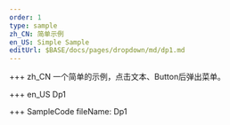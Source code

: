 ```yaml
--- 
order: 1
type: sample
zh_CN: 简单示例
en_US: Simple Sample
editUrl: $BASE/docs/pages/dropdown/md/dp1.md
---
```


+++ zh_CN
一个简单的示例，点击文本、Button后弹出菜单。

+++ en_US
Dp1

+++ SampleCode
fileName: Dp1
